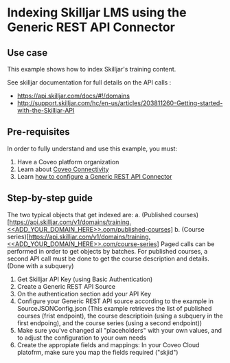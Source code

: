# Indexing Skilljar LMS using the Generic REST API Connector

## Use case
This example shows how to index Skilljar's training content.

See skilljar documentation for full details on the API calls :
* https://api.skilljar.com/docs/#!/domains
* http://support.skilljar.com/hc/en-us/articles/203811260-Getting-started-with-the-Skilljar-API

## Pre-requisites
In order to fully understand and use this example, you must:
1. Have a Coveo platform organization
2. Learn about [Coveo Connectivity](https://docs.coveo.com/en/1702/cloud-v2-administrators/add-or-edit-a-source-using-one-of-the-available-connectors)
3. Learn [how to configure a Generic REST API Connector](https://docs.coveo.com/en/1896/cloud-v2-administrators/add-or-edit-a-generic-rest-api-source)

## Step-by-step guide
The two typical objects that get indexed are:
a. (Published courses)[https://api.skilljar.com/v1/domains/training.<<ADD_YOUR_DOMAIN_HERE>>.com/published-courses]
b. (Course series)[https://api.skilljar.com/v1/domains/training.<<ADD_YOUR_DOMAIN_HERE>>.com/course-series]
Paged calls can be performed in order to get objects by batches. For published courses, a second API call must be done to get the course description and details. (Done with a subquery)

1. Get Skilljar API Key (using Basic Authentication)
2. Create a Generic REST API Source
3. On the authentication section add your API Key
4. Configure your Generic REST API source according to the example in SourceJSONConfig.json (This example retrieves the list of published courses (frist endpoint), the course descriptioin (using a subquery in the first endpoing), and the course series (using a second endpoint))
5. Make sure you've changed all "placeholders" with your own values, and to adjust the configuration to your own needs
6. Create the appropiate fields and mappings: In your Coveo Cloud platofrm, make sure you map the fields required ("skjid")
